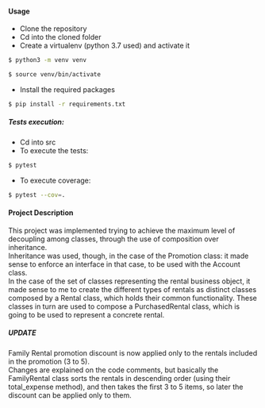 #### Usage
- Clone the repository
- Cd into the cloned folder
- Create a virtualenv (python 3.7 used) and activate it
``` bash
$ python3 -m venv venv
```
``` bash
$ source venv/bin/activate
```
- Install the required packages
``` bash
$ pip install -r requirements.txt
```
##### Tests execution:
- Cd into src
- To execute the tests:
``` bash
$ pytest
```
- To execute coverage:
``` bash
$ pytest --cov=.
```

#### Project Description
This project was implemented trying to achieve the maximum level of decoupling
among classes, through the use of composition over inheritance.  
Inheritance was used, though, in the case of the Promotion class: it made 
sense to enforce an interface in that case, to be used with the Account class.  
In the case of the set of classes representing the rental business object, it made sense
to me to create the different types of rentals as distinct classes composed by a Rental class,
which holds their common functionality. These classes in turn are used to compose a PurchasedRental class,
which is going to be used to represent a concrete rental.

##### UPDATE
Family Rental promotion discount is now applied only to the rentals included in the promotion
(3 to 5).  
Changes are explained on the code comments, but basically the FamilyRental class sorts 
the rentals in descending order (using their total_expense method), and then takes the 
first 3 to 5 items, so later the discount can be applied only to them.
